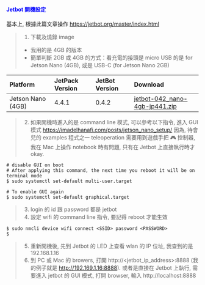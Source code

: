 #### <span style="color:blue">Jetbot 開機設定</span>

基本上, 根據此篇文章操作 https://jetbot.org/master/index.html  
> 1. 下載及燒錄 image
>   - 我用的是 4GB 的版本
>   - 簡單判斷 2GB 或 4GB 的方式：看充電的接頭是 micro USB 的是 for Jetson Nano (4GB), 或是 USB-C (for Jetson Nano 2GB) 

|Platform	|JetPack Version	|JetBot Version	|Download|
|:------------- |:-------------|:-----|:-----|
|Jetson Nano (4GB)	|4.4.1	|0.4.2	|[jetbot-042_nano-4gb-jp441.zip](https://drive.google.com/file/d/1MAX1ibJvcLulKQeMtxbjMhsrOevBfUJd/view)|

> 2. 如果開機時進入的是 command line 模式, 可以參考以下指令, 進入 GUI 模式 https://imadelhanafi.com/posts/jetson_nano_setup/
因為, 待會兒的 examples 程式之一 teleoperation 需要用到遊戲手把 🎮 控制器, 我在 Mac 上操作 notebook 時有問題, 只有在 Jetbot 上直接執行時才 okay.

```
# disable GUI on boot
# After applying this command, the next time you reboot it will be on terminal mode
$ sudo systemctl set-default multi-user.target

# To enable GUI again
$ sudo systemctl set-default graphical.target

```

> 3. login 的 id 跟 password 都是 jetbot
> 4. 設定 wifi 的 command line 指令, 要記得 reboot 才能生效

```
$ sudo nmcli device wifi connect <SSID> password <PASSWORD>
$
```

> 5. 重新開機後, 先到 Jetbot 的 LED 上查看 wlan 的 IP 位址, 我查到的是 192.168.1.16
> 6. 到 PC 或 Mac 的 browers, 打開 http://<jetbot_ip_address>:8888 (我的例子就是 http://192.169.1.16:8888). 或者是直接在 Jetbot 上執行, 需要進入 jetbot 的 GUI 模式, 打開 browser, 輸入 http://localhost:8888

